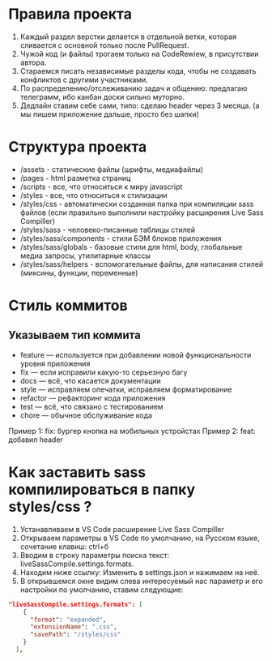 # Правила проекта
1. Каждый раздел верстки делается в отдельной ветки, которая сливается с основной только после PullRequest.
2. Чужой код (и файлы) трогаем только на CodeRewiew, в присутствии автора.
3. Стараемся писать независимые разделы кода, чтобы не создавать конфликтов с другими участниками.
4. По распределению/отслеживанию задач и общению: предлагаю телеграмм, ибо канбан доски сильно муторно.
5. Дедлайн ставим себе сами, типо: сделаю header через 3 месяца. (а мы пишем приложение дальше, просто без шапки)

# Структура проекта 
- /assets - статические файлы (шрифты, медиафайлы)
- /pages - html разметка страниц
- /scripts - все, что относиться к миру javascript
- /styles - все, что относиться к стилизации
- /styles/css - автоматически созданная папка при компиляции sass файлов (если правильно выполнили настройку расширения Live Sass Compiller)
- /styles/sass - человеко-писанные таблицы стилей
- /styles/sass/components - стили БЭМ блоков приложения
- /styles/sass/globals - базовые стили для html, body, глобальные медиа запросы, утилитарные классы
- /styles/sass/helpers - вспомогательные файлы, для написания стилей (миксины, функции, переменные)

# Стиль коммитов

## Указываем тип коммита 
- feature — используется при добавлении новой функциональности уровня приложения
- fix — если исправили какую-то серьезную багу
- docs — всё, что касается документации
- style — исправляем опечатки, исправляем форматирование
- refactor — рефакторинг кода приложения
- test — всё, что связано с тестированием
- chore — обычное обслуживание кода

Пример 1: fix: бургер кнопка на мобильных устройстах
Пример 2: feat: добавил header

# Как заставить sass компилироваться в папку styles/css ?
1. Устанавливаем в VS Code расширение Live Sass Compiller
2. Открываем параметры в VS Code по умолчанию, на Русском языке, сочетание клавиш: ctrl+б
3. Вводим в строку параметры поиска текст: liveSassCompile.settings.formats.
4. Находим ниже ссылку: Изменить в settings.json и нажимаем на неё.
5. В открывшемся окне видим слева интересуемый нас параметр и его настройки по умолчанию, ставим следующие: 
```json
"liveSassCompile.settings.formats": [
    {
      "format": "expanded",
      "extensionName": ".css",
      "savePath": "/styles/css"
    }
  ],
```